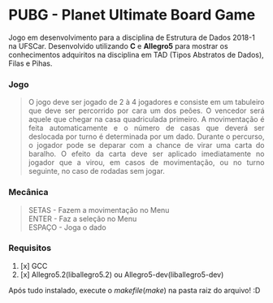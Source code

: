 # PUBG - Planet Ultimate Board Game
Jogo em desenvolvimento para a disciplina de Estrutura de Dados 2018-1 na UFSCar. Desenvolvido utilizando **C** e **Allegro5** para mostrar os
conhecimentos adquiritos na disciplina em TAD (Tipos Abstratos de Dados), Filas e Pihas. </p>
  
### Jogo
> <p align="justify"> O jogo deve ser jogado de 2 à 4 jogadores e consiste em um tabuleiro que deve ser percorrido por cara um dos peões. O vencedor será aquele que chegar na casa quadriculada primeiro. A movimentação é feita automaticamente e o número de casas que deverá ser deslocada por turno é determinada por um dado. Durante o percurso, o jogador pode se deparar com a chance de virar uma carta do baralho. O efeito da carta deve ser aplicado imediatamente no jogador que a virou, em casos de movimentação, ou no turno seguinte, no caso de rodadas sem  jogar.</p>
  
### Mecânica
> SETAS - Fazem a movimentação no Menu<br>
ENTER - Faz a seleção no Menu<br>
ESPAÇO - Joga o dado

### Requisitos
1. [x] GCC
2. [x] Allegro5.2(liballegro5.2) ou Allegro5-dev(liballegro5-dev)

Após tudo instalado, execute o _makefile_(_make_) na pasta raiz do arquivo! :D
